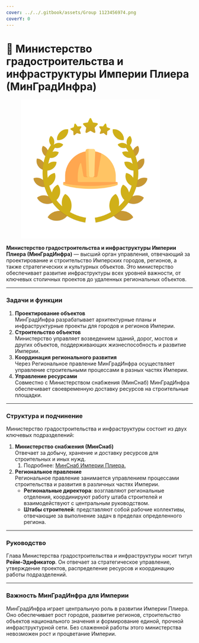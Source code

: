 ```yaml
---
cover: ../../.gitbook/assets/Group 1123456974.png
coverY: 0
---
```


# 🌆 Министерство градостроительства и инфраструктуры Империи Плиера (МинГрадИнфра)

<figure><img src="../../.gitbook/assets/Group 1123456975.png" alt="" width="375"><figcaption></figcaption></figure>

**Министерство градостроительства и инфраструктуры Империи Плиера (МинГрадИнфра)** — высший орган управления, отвечающий за проектирование и строительство Имперских городов, регионов, а также стратегических и культурных объектов. Это министерство обеспечивает развитие инфраструктуры всех уровней важности, от ключевых столичных проектов до удаленных региональных объектов.

***

### **Задачи и функции**

1. **Проектирование объектов**\
   МинГрадИнфра разрабатывает архитектурные планы и инфраструктурные проекты для городов и регионов Империи.
2. **Строительство объектов**\
   Министерство управляет возведением зданий, дорог, мостов и других объектов, поддерживающих жизнеспособность и развитие Империи.
3. **Координация регионального развития**\
   Через Региональное правление МинГрадИнфра осуществляет управление строительными процессами в разных частях Империи.
4. **Управление ресурсами**\
   Совместно с Министерством снабжения (МинСнаб) МинГрадИнфра обеспечивает своевременную доставку ресурсов на строительные площадки.

***

### **Структура и подчинение**

Министерство градостроительства и инфраструктуры состоит из двух ключевых подразделений:

1. **Министерство снабжения (МинСнаб)**\
   Отвечает за добычу, хранение и доставку ресурсов для строительных и иных нужд.&#x20;
   1. Подробнее: [МинСнаб Империи Плиера.](minsnab.md)
2. **Региональное правление**\
   Региональное правление занимается управлением процессами строительства и развития в различных частях Империи.
   * **Региональные директора**: возглавляют региональные отделения, координируют работу штаба строителей и взаимодействуют с центральным руководством.
   * **Штабы строителей**: представляют собой рабочие коллективы, отвечающие за выполнение задач в пределах определенного региона.

***

### **Руководство**

Глава Министерства градостроительства и инфраструктуры носит титул **Рейм-Эдификатор**. Он отвечает за стратегическое управление, утверждение проектов, распределение ресурсов и координацию работы подразделений.

***

### **Важность МинГрадИнфра для Империи**

МинГрадИнфра играет центральную роль в развитии Империи Плиера. Оно обеспечивает рост городов, развитие регионов, строительство объектов национального значения и формирование единой, прочной инфраструктурной сети. Без слаженной работы этого министерства невозможен рост и процветание Империи.
